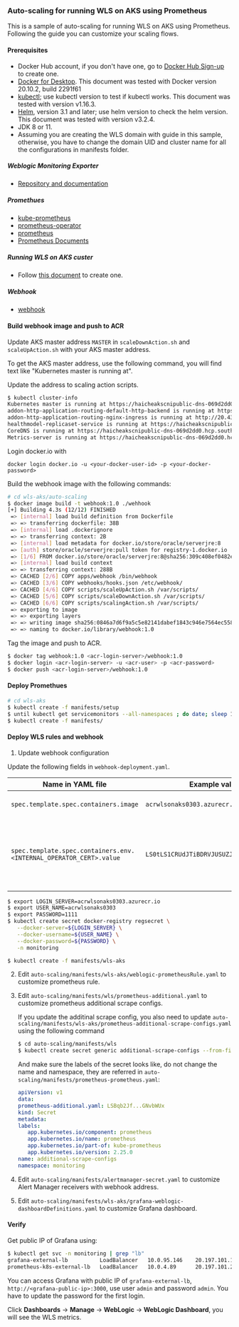 ### Auto-scaling for running WLS on AKS using Prometheus
This is a sample of auto-scaling for running WLS on AKS using Prometheus. 
Following the guide you can customize your scaling flows.

#### Prerequisites

- Docker Hub account, if you don't have one, go to [Docker Hub Sign-up](https://hub.docker.com/) to create one.
- [Docker for Desktop](https://www.docker.com/products/docker-desktop). This document was tested with Docker version 20.10.2, build 2291f61
- [kubectl](https://kubernetes-io-vnext-staging.netlify.com/docs/tasks/tools/install-kubectl/); use kubectl version to test if kubectl works. This document was tested with version v1.16.3.
- [Helm](https://helm.sh/docs/intro/install/), version 3.1 and later; use helm version to check the helm version. This document was tested with version v3.2.4.
- JDK 8 or 11.
- Assuming you are creating the WLS domain with guide in this sample, otherwise, you have to change the domain UID and cluster name for all the configurations in manifests folder.

##### Weblogic Monitoring Exporter

- [Repository and documentation](https://github.com/oracle/weblogic-monitoring-exporter)

##### Promethues

- [kube-prometheus](https://github.com/prometheus-operator/kube-prometheus)
- [prometheus-operator](https://github.com/prometheus-operator/prometheus-operator)
- [prometheus](https://github.com/prometheus/prometheus)
- [Prometheus Documents](https://prometheus.io/)

##### Running WLS on AKS custer

- Follow [this document](../wls-aks/README.md) to create one.

##### Webhook

- [webhook](https://github.com/adnanh/webhook/)

#### Build webhook image and push to ACR

Update AKS master address `MASTER` in `scaleDownAction.sh` and `scaleUpAction.sh` with your AKS master address.

To get the AKS master address, use the following command, you will find text like "Kubernetes master is running at". 

Update the address to scaling action scripts. 

```bash
$ kubectl cluster-info
Kubernetes master is running at https://haicheakscnipublic-dns-069d2dd0.hcp.southeastasia.azmk8s.io:443
addon-http-application-routing-default-http-backend is running at https://haicheakscnipublic-dns-069d2dd0.hcp.southeastasia.azmk8s.io:443/api/v1/namespaces/kube-system/services/addon-http-application-routing-default-http-backend/proxy
addon-http-application-routing-nginx-ingress is running at http://20.43.183.246:80 http://20.43.183.246:443
healthmodel-replicaset-service is running at https://haicheakscnipublic-dns-069d2dd0.hcp.southeastasia.azmk8s.io:443/api/v1/namespaces/kube-system/services/healthmodel-replicaset-service/proxy
CoreDNS is running at https://haicheakscnipublic-dns-069d2dd0.hcp.southeastasia.azmk8s.io:443/api/v1/namespaces/kube-system/services/kube-dns:dns/proxy
Metrics-server is running at https://haicheakscnipublic-dns-069d2dd0.hcp.southeastasia.azmk8s.io:443/api/v1/namespaces/kube-system/services/https:metrics-server:/proxy
```

Login docker.io with 

`docker login docker.io -u <your-docker-user-id> -p <your-docker-password>`

Build the webhook image with the following commands:

```bash
# cd wls-aks/auto-scaling
$ docker image build -t webhook:1.0 ./wehhook
[+] Building 4.3s (12/12) FINISHED                                                                                                                     
 => [internal] load build definition from Dockerfile                                                                                              0.1s
 => => transferring dockerfile: 38B                                                                                                               0.0s
 => [internal] load .dockerignore                                                                                                                 0.0s
 => => transferring context: 2B                                                                                                                   0.0s
 => [internal] load metadata for docker.io/store/oracle/serverjre:8                                                                               4.0s
 => [auth] store/oracle/serverjre:pull token for registry-1.docker.io                                                                             0.0s
 => [1/6] FROM docker.io/store/oracle/serverjre:8@sha256:309c408ef0482e119ee838923a2caf016d12732c47a3bc291e81d020bbf5846b                         0.0s
 => [internal] load build context                                                                                                                 0.1s
 => => transferring context: 288B                                                                                                                 0.1s
 => CACHED [2/6] COPY apps/webhook /bin/webhook                                                                                                   0.0s
 => CACHED [3/6] COPY webhooks/hooks.json /etc/webhook/                                                                                           0.0s
 => CACHED [4/6] COPY scripts/scaleUpAction.sh /var/scripts/                                                                                      0.0s
 => CACHED [5/6] COPY scripts/scaleDownAction.sh /var/scripts/                                                                                    0.0s
 => CACHED [6/6] COPY scripts/scalingAction.sh /var/scripts/                                                                                      0.0s
 => exporting to image                                                                                                                            0.0s
 => => exporting layers                                                                                                                           0.0s
 => => writing image sha256:0846a7d6f9a5c5e82141dabef1843c946e7564ec558797e5593523082321caca                                                      0.0s
 => => naming to docker.io/library/webhook:1.0  
```

Tag the image and push to ACR.

```bash
$ docker tag webhook:1.0 <acr-login-server>/webhook:1.0
$ docker login <acr-login-server> -u <acr-user> -p <acr-password>
$ docker push <acr-login-server>/webhook:1.0
```

#### Deploy Promethues

```bash
# cd wls-aks
$ kubectl create -f manifests/setup
$ until kubectl get servicemonitors --all-namespaces ; do date; sleep 1; echo ""; done
$ kubectl create -f manifests/
```

#### Deploy WLS rules and webhook

1. Update webhook configuration

Update the following fields in `webhook-deployment.yaml`. 

| Name in YAML file | Example value | Notes |
|-------------------|---------------|-------|
| `spec.template.spec.containers.image` | `acrwlsonaks0303.azurecr.io/webhook:1.6` | Must be the same with `<acr-login-server>/webhook:1.0` |
| `spec.template.spec.containers.env.<INTERNAL_OPERATOR_CERT>.value` | `LS0tLS1CRUdJTiBDRVJUSUZJQ0FURS0tL` | Must be the same value of `internalOperatorCert` from output of `kubectl describe configmap weblogic-operator-cm -n sample-weblogic-operator-ns` |

```bash
$ export LOGIN_SERVER=acrwlsonaks0303.azurecr.io
$ export USER_NAME=acrwlsonaks0303
$ export PASSWORD=1111
$ kubectl create secret docker-registry regsecret \
   --docker-server=${LOGIN_SERVER} \
   --docker-username=${USER_NAME} \
   --docker-password=${PASSWORD} \
   -n monitoring

$ kubectl create -f manifests/wls-aks
```
2. Edit `auto-scaling/manifests/wls-aks/weblogic-prometheusRule.yaml` to customize prometheus rule.

3. Edit `auto-scaling/manifests/wls/prometheus-additional.yaml` to customize prometheus additional scrape configs.
    
   If you update the additinal scrape config, you also need to update `auto-scaling/manifests/wls-aks/prometheus-additional-scrape-configs.yaml` using the following command

   ```bash
   $ cd auto-scaling/manifests/wls
   $ kubectl create secret generic additional-scrape-configs --from-file=prometheus-additional.yaml --dry-run=client -oyaml > ../wls-aks/prometheus-additional-scrape-configs.yaml
   ```

   And make sure the labels of the secret looks like, do not change the name and namespace, they are referred in `auto-scaling/manifests/prometheus-prometheus.yaml`:

   ```yaml
   apiVersion: v1
   data:
   prometheus-additional.yaml: LSBqb2Jf...GNvbWUx
   kind: Secret
   metadata:
   labels:
      app.kubernetes.io/component: prometheus
      app.kubernetes.io/name: prometheus
      app.kubernetes.io/part-of: kube-prometheus
      app.kubernetes.io/version: 2.25.0
   name: additional-scrape-configs
   namespace: monitoring
   ```
4. Edit `auto-scaling/manifests/alertmanager-secret.yaml` to customize Alert Manager receivers with webhook address.

5. Edit `auto-scaling/manifests/wls-aks/grafana-weblogic-dashboardDefinitions.yaml` to customize Grafana dashboard.

#### Verify 

Get public IP of Grafana using:

```bash
$ kubectl get svc -n monitoring | grep "lb"
grafana-external-lb          LoadBalancer   10.0.95.146    20.197.101.160   3000:32280/TCP               115m
prometheus-k8s-external-lb   LoadBalancer   10.0.4.89      20.197.101.235   9090:31360/TCP               115m
```

You can access Grafana with public IP of `grafana-external-lb`, `http://<grafana-public-ip>:3000`, use user `admin` and password `admin`. You have to update the password for the first login.

Click **Dashboards** -> **Manage** -> **WebLogic** -> **WebLogic Dashboard**, you will see the WLS metrics.




